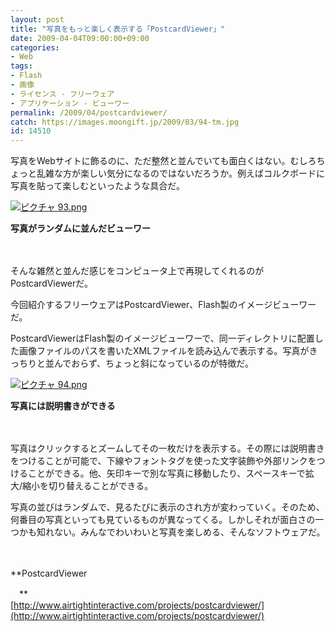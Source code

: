 ```yaml
---
layout: post
title: "写真をもっと楽しく表示する「PostcardViewer」"
date: 2009-04-04T09:00:00+09:00
categories:
- Web
tags: 
- Flash
- 画像
- ライセンス - フリーウェア
- アプリケーション - ビューワー
permalink: /2009/04/postcardviewer/
catch: https://images.moongift.jp/2009/03/94-tm.jpg
id: 14510
---
```

写真をWebサイトに飾るのに、ただ整然と並んでいても面白くはない。むしろちょっと乱雑な方が楽しい気分になるのではないだろうか。例えばコルクボードに写真を貼って楽しむといったような具合だ。

  

[![ピクチャ 93.png](https://images.moongift.jp/2009/03/93-tm2.jpg)](https://images.moongift.jp/2009/03/932.png)  
  
**写真がランダムに並んだビューワー**

  

　

  

そんな雑然と並んだ感じをコンピュータ上で再現してくれるのがPostcardViewerだ。

  

今回紹介するフリーウェアはPostcardViewer、Flash製のイメージビューワーだ。

  
<!--more-->

PostcardViewerはFlash製のイメージビューワーで、同一ディレクトリに配置した画像ファイルのパスを書いたXMLファイルを読み込んで表示する。写真がきっちりと並んでおらず、ちょっと斜になっているのが特徴だ。

  

[![ピクチャ 94.png](https://images.moongift.jp/2009/03/94-tm.jpg)](https://images.moongift.jp/2009/03/941.png)  
  
**写真には説明書きができる**

  

　

  

写真はクリックするとズームしてその一枚だけを表示する。その際には説明書きをつけることが可能で、下線やフォントタグを使った文字装飾や外部リンクをつけることができる。他、矢印キーで別な写真に移動したり、スペースキーで拡大/縮小を切り替えることができる。

  

写真の並びはランダムで、見るたびに表示のされ方が変わっていく。そのため、何番目の写真といっても見ているものが異なってくる。しかしそれが面白さの一つかも知れない。みんなでわいわいと写真を楽しめる、そんなソフトウェアだ。

  

　

  

**PostcardViewer  
  
　**  
  [http://www.airtightinteractive.com/projects/postcardviewer/](http://www.airtightinteractive.com/projects/postcardviewer/)

  
